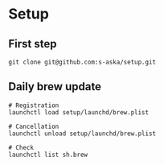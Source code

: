 # Setup

## First step
```
git clone git@github.com:s-aska/setup.git
```

## Daily brew update
```
# Registration
launchctl load setup/launchd/brew.plist

# Cancellation
launchctl unload setup/launchd/brew.plist

# Check
launchctl list sh.brew
```
